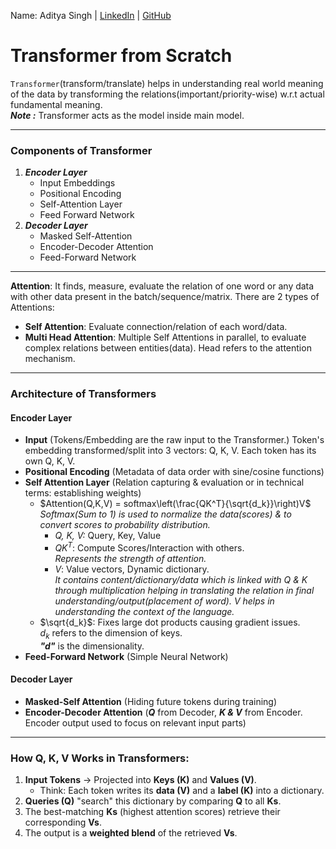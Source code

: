Name: Aditya Singh | [LinkedIn](https://www.linkedin.com/in/adityasingh2022/) | [GitHub](https://github.com/adityasinghcoding)

# **Transformer from Scratch**

`Transformer`(transform/translate) helps in understanding real world meaning of the data by transforming the relations(important/priority-wise) w.r.t actual fundamental meaning.
<br>**_Note :_** Transformer acts as the model inside main model.

---

### **Components of Transformer**

1. **_Encoder Layer_**
   - Input Embeddings
   - Positional Encoding
   - Self-Attention Layer
   - Feed Forward Network
2. **_Decoder Layer_**
   - Masked Self-Attention
   - Encoder-Decoder Attention
   - Feed-Forward Network

---

**Attention**: It finds, measure, evaluate the relation of one word or any data with other data present in the batch/sequence/matrix.
There are 2 types of Attentions:

- **Self Attention**: Evaluate connection/relation of each word/data.
- **Multi Head Attention**: Multiple Self Attentions in parallel, to evaluate complex relations between entities(data). Head refers to the attention mechanism.

---

### **Architecture of Transformers**

#### **Encoder Layer**

- **Input** (Tokens/Embedding are the raw input to the Transformer.)
  Token's embedding transformed/split into 3 vectors: Q, K, V. Each token has its own Q, K, V.
- **Positional Encoding** (Metadata of data order with sine/cosine functions)
- **Self Attention Layer** (Relation capturing & evaluation or in technical terms: establishing weights)
  - $Attention(Q,K,V) = softmax\left(\frac{QK^T}{\sqrt{d_k}}\right)V$ <br>_Softmax(Sum to 1) is used to normalize the data(scores) & to convert scores to probability distribution._
    - _Q, K, V:_ Query, Key, Value
    - ${QK^T}$: Compute Scores/Interaction with others. <br>_Represents the strength of attention._
    - _V_: Value vectors, Dynamic dictionary. <br>_It contains content/dictionary/data which is linked with Q & K through multiplication helping in translating the relation in final understanding/output(placement of word). V helps in understanding the context of the language._
  - $\sqrt{d_k}$: Fixes large dot products causing gradient issues. </br> ${d_k}$ refers to the dimension of keys.<br>**_"d"_** is the dimensionality.
- **Feed-Forward Network** (Simple Neural Network)

#### **Decoder Layer**

- **Masked-Self Attention** (Hiding future tokens during training)
- **Encoder-Decoder Attention** (**_Q_** from Decoder, **_K & V_** from Encoder. Encoder output used to focus on relevant input parts)

---

### How **Q, K, V** Works in Transformers:

1.  **Input Tokens** → Projected into **Keys (K)** and **Values (V)**.
    - Think: Each token writes its **data (V)** and a **label (K)** into a dictionary.
2.  **Queries (Q)** "search" this dictionary by comparing **Q** to all **Ks**.
3.  The best-matching **Ks** (highest attention scores) retrieve their corresponding **Vs**.
4.  The output is a **weighted blend** of the retrieved **Vs**.

